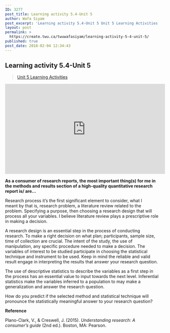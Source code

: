```yaml
---
ID: 3277
post_title: Learning activity 5.4-Unit 5
author: Wafa Siyam
post_excerpt: 'Learning activity 5.4-Unit 5 Unit 5 Learning Activities As a consumer of research reports, the most important thing(s) for me in the methods and results section of a high-quality quantitative research report is/ are&hellip; Research process it&rsquo;s the first significant element to consider, what I meant&nbsp;by that is, research problem, a literature review related to &hellip; <p><a href="https://create.twu.ca/twuwafasiyam/learning-activity-5-4-unit-5/">Continue reading<span> "Learning activity 5.4-Unit 5"</span></a></p>'
layout: post
permalink: >
  https://create.twu.ca/twuwafasiyam/learning-activity-5-4-unit-5/
published: true
post_date: 2018-02-04 12:34:43
---
```

<h2><strong>Learning activity 5.4-Unit 5</strong></h2>
<blockquote class="wp-embedded-content" data-secret="FvZmlUdTCV"><p><a href="https://create.twu.ca/ldrs591-sp18/unit-5-learning-activities/">Unit 5 Learning Activities</a></p></blockquote>
<p><iframe class="wp-embedded-content" sandbox="allow-scripts" security="restricted" src="https://create.twu.ca/ldrs591-sp18/unit-5-learning-activities/embed/#?secret=FvZmlUdTCV" data-secret="FvZmlUdTCV" width="525" height="296" title="&#8220;Unit 5 Learning Activities&#8221; &#8212; Leadership 591: Scholarly Inquiry" frameborder="0" marginwidth="0" marginheight="0" scrolling="no"></iframe></p>
<p><strong>As a consumer of research reports, the most important thing(s) for me in the methods and results section of a high-quality quantitative research report is/ are&#8230;</strong></p>
<p>Research process it&#8217;s the first significant element to consider, what I meant by that is, research problem, a literature review related to the problem. Specifying a purpose, then choosing a research design that will process all your variables. I believe literature review plays a prescriptive role in making a decision.</p>
<p>A research design is an essential step in the process of conducting research. To make a right decision on what plan; participants, sample size, time of collection are crucial. The intent of the study, the use of manipulation, any specific procedure needed to make a decision. The variables of interest to be studied participate in choosing the statistical technique and instrument to be used. Keep in mind the reliable and valid result engage in interpreting the results that answer your research question.</p>
<p>The use of descriptive statistics to describe the variables as a first step in the process has an essential value to input towards the next level. Inferential statistics make the variables inferred to a population to may make a generalization and answer the research question.</p>
<p>How do you predict if the selected method and statistical technique will pronounce the statistically meaningful answer to your research question?</p>
<p><strong>Reference</strong></p>
<p>Plano-Clark, V., &amp; Creswell, J. (2015). <em>Understanding research: A consumer’s guide</em> (2nd ed.). Boston, MA: Pearson.</p>